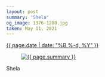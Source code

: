 ```yaml
---
layout: post
summary: 'Shela'
og_image: 1376-1280.jpg
taken: May 11, 2021
---
```


<div class="post">
 <time>
  <a href="/1376">
   {{ page.date | date: "%B %-d, %Y" }}
  </a>
 </time>
 <a href="/1376">
  <figure data-taken="5/11/2021">
   <img alt="{{ page.summary }}" sizes="(min-width: 700px) 50vw, calc(100vw - 2rem)" src="{{ site.assets_url }}/1376-640.jpg" srcset="{{ site.assets_url }}/1376-320.jpg 320w, {{ site.assets_url }}/1376-640.jpg 640w, {{ site.assets_url }}/1376-960.jpg 960w, {{ site.assets_url }}/1376-1280.jpg 1280w"/>
  </figure>
 </a>
 <span>
  Shela
 </span>
</div>
